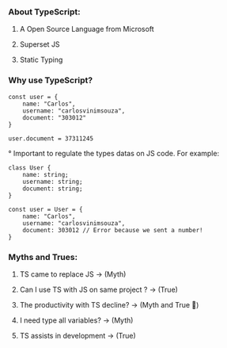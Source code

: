### About TypeScript:

1. A Open Source Language from Microsoft

2. Superset JS

3. Static Typing

### Why use TypeScript?

```JS
const user = {
    name: "Carlos",
    username: "carlosvinimsouza",
    document: "303012"
}

user.document = 37311245
```

° Important to regulate the types datas on JS code. For example:

```TS
class User {
    name: string;
    username: string;
    document: string;
}

const user = User = {
    name: "Carlos",
    username: "carlosvinimsouza",
    document: 303012 // Error because we sent a number!
}
```

### Myths and Trues:

1. TS came to replace JS -> (Myth)

2. Can I use TS with JS on same project ? -> (True)

3. The productivity with TS decline? -> (Myth and True 👀)

4. I need type all variables? -> (Myth)

5. TS assists in development -> (True)
